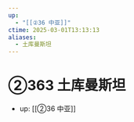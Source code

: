 ```yaml
---
up:
  - "[[②36 中亚]]"
ctime: 2025-03-01T13:13:13
aliases:
  - 土库曼斯坦
---
```


# ②363 土库曼斯坦

- up: [[②36 中亚]]
